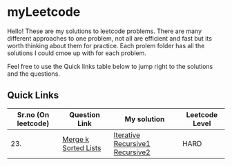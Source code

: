 # myLeetcode

Hello! 
These are my solutions to leetcode problems.
There are many different approaches to one problem, not all are efficient and fast but its worth thinking about them for practice.
Each prolem folder has all the solutions I could cmoe up with for each problem.

Feel free to use the Quick links table below to jump right to the solutions and the questions.

## Quick Links

| Sr.no (On leetcode) | Question Link | My solution | Leetcode Level |
| --- | --- | --- | --- |
| 23. | [Merge k Sorted Lists](https://leetcode.com/problems/merge-k-sorted-lists/) | [Iterative](https://github.com/yashkurkure/myLeetcode/blob/main/merge_k_sorted_lists/solution0.java) [Recursive1](https://github.com/yashkurkure/myLeetcode/blob/main/merge_k_sorted_lists/solution1.java) [Recursive2](https://github.com/yashkurkure/myLeetcode/blob/main/merge_k_sorted_lists/solution2.java)| HARD |